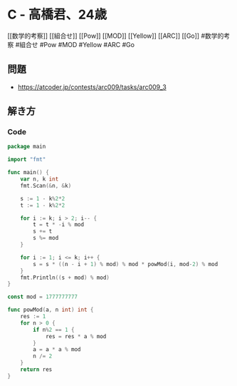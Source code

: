 # C - 高橋君、24歳
[[数学的考察]] [[組合せ]] [[Pow]] [[MOD]] [[Yellow]] [[ARC]] [[Go]]
#数学的考察 #組合せ #Pow #MOD #Yellow #ARC #Go 

## 問題
- https://atcoder.jp/contests/arc009/tasks/arc009_3

## 解き方
### Code
```go
package main

import "fmt"

func main() {
	var n, k int
	fmt.Scan(&n, &k)

	s := 1 - k%2*2
	t := 1 - k%2*2

	for i := k; i > 2; i-- {
		t = t * -i % mod
		s += t
		s %= mod
	}

	for i := 1; i <= k; i++ {
		s = s * ((n - i + 1) % mod) % mod * powMod(i, mod-2) % mod
	}
	fmt.Println((s + mod) % mod)
}

const mod = 1777777777

func powMod(a, n int) int {
	res := 1
	for n > 0 {
		if n%2 == 1 {
			res = res * a % mod
		}
		a = a * a % mod
		n /= 2
	}
	return res
}
```